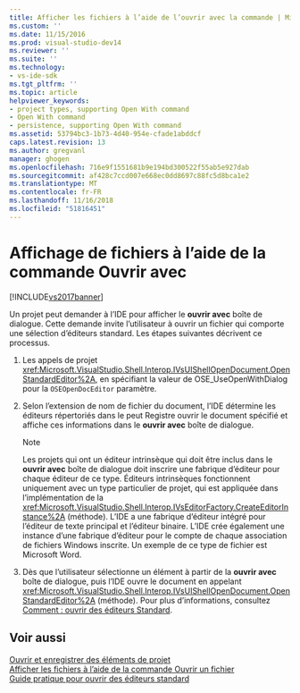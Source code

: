 ```yaml
---
title: Afficher les fichiers à l’aide de l’ouvrir avec la commande | Microsoft Docs
ms.custom: ''
ms.date: 11/15/2016
ms.prod: visual-studio-dev14
ms.reviewer: ''
ms.suite: ''
ms.technology:
- vs-ide-sdk
ms.tgt_pltfrm: ''
ms.topic: article
helpviewer_keywords:
- project types, supporting Open With command
- Open With command
- persistence, supporting Open With command
ms.assetid: 53794bc3-1b73-4d40-954e-cfade1abddcf
caps.latest.revision: 13
ms.author: gregvanl
manager: ghogen
ms.openlocfilehash: 716e9f1551681b9e194bd300522f55ab5e927dab
ms.sourcegitcommit: af428c7ccd007e668ec0dd8697c88fc5d8bca1e2
ms.translationtype: MT
ms.contentlocale: fr-FR
ms.lasthandoff: 11/16/2018
ms.locfileid: "51816451"
---
```

# <a name="displaying-files-by-using-the-open-with-command"></a>Affichage de fichiers à l’aide de la commande Ouvrir avec
[!INCLUDE[vs2017banner](../../includes/vs2017banner.md)]

Un projet peut demander à l’IDE pour afficher le **ouvrir avec** boîte de dialogue. Cette demande invite l’utilisateur à ouvrir un fichier qui comporte une sélection d’éditeurs standard. Les étapes suivantes décrivent ce processus.  
  
1.  Les appels de projet <xref:Microsoft.VisualStudio.Shell.Interop.IVsUIShellOpenDocument.OpenStandardEditor%2A>, en spécifiant la valeur de OSE_UseOpenWithDialog pour la `OSEOpenDocEditor` paramètre.  
  
2.  Selon l’extension de nom de fichier du document, l’IDE détermine les éditeurs répertoriés dans le peut Registre ouvrir le document spécifié et affiche ces informations dans le **ouvrir avec** boîte de dialogue.  
  
    > [!NOTE]
    >  Les projets qui ont un éditeur intrinsèque qui doit être inclus dans le **ouvrir avec** boîte de dialogue doit inscrire une fabrique d’éditeur pour chaque éditeur de ce type. Éditeurs intrinsèques fonctionnent uniquement avec un type particulier de projet, qui est appliquée dans l’implémentation de la <xref:Microsoft.VisualStudio.Shell.Interop.IVsEditorFactory.CreateEditorInstance%2A> (méthode). L’IDE a une fabrique d’éditeur intégré pour l’éditeur de texte principal et l’éditeur binaire. L’IDE crée également une instance d’une fabrique d’éditeur pour le compte de chaque association de fichiers Windows inscrite. Un exemple de ce type de fichier est Microsoft Word.  
  
3.  Dès que l’utilisateur sélectionne un élément à partir de la **ouvrir avec** boîte de dialogue, puis l’IDE ouvre le document en appelant <xref:Microsoft.VisualStudio.Shell.Interop.IVsUIShellOpenDocument.OpenStandardEditor%2A> (méthode). Pour plus d’informations, consultez [Comment : ouvrir des éditeurs Standard](../../extensibility/how-to-open-standard-editors.md).  
  
## <a name="see-also"></a>Voir aussi  
 [Ouvrir et enregistrer des éléments de projet](../../extensibility/internals/opening-and-saving-project-items.md)   
 [Afficher les fichiers à l’aide de la commande Ouvrir un fichier](../../extensibility/internals/displaying-files-by-using-the-open-file-command.md)   
 [Guide pratique pour ouvrir des éditeurs standard](../../extensibility/how-to-open-standard-editors.md)

